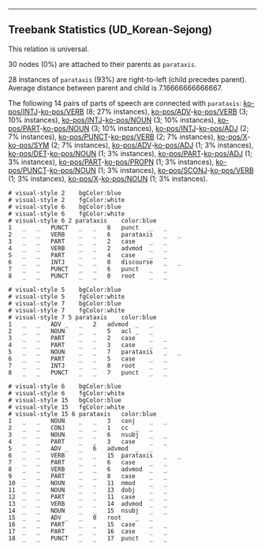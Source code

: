 

--------------------------------------------------------------------------------

## Treebank Statistics (UD_Korean-Sejong)

This relation is universal.

30 nodes (0%) are attached to their parents as `parataxis`.

28 instances of `parataxis` (93%) are right-to-left (child precedes parent).
Average distance between parent and child is 7.16666666666667.

The following 14 pairs of parts of speech are connected with `parataxis`: [ko-pos/INTJ]()-[ko-pos/VERB]() (8; 27% instances), [ko-pos/ADV]()-[ko-pos/VERB]() (3; 10% instances), [ko-pos/INTJ]()-[ko-pos/NOUN]() (3; 10% instances), [ko-pos/PART]()-[ko-pos/NOUN]() (3; 10% instances), [ko-pos/INTJ]()-[ko-pos/ADJ]() (2; 7% instances), [ko-pos/PUNCT]()-[ko-pos/VERB]() (2; 7% instances), [ko-pos/X]()-[ko-pos/SYM]() (2; 7% instances), [ko-pos/ADV]()-[ko-pos/ADJ]() (1; 3% instances), [ko-pos/DET]()-[ko-pos/NOUN]() (1; 3% instances), [ko-pos/PART]()-[ko-pos/ADJ]() (1; 3% instances), [ko-pos/PART]()-[ko-pos/PROPN]() (1; 3% instances), [ko-pos/PUNCT]()-[ko-pos/NOUN]() (1; 3% instances), [ko-pos/SCONJ]()-[ko-pos/VERB]() (1; 3% instances), [ko-pos/X]()-[ko-pos/NOUN]() (1; 3% instances).


~~~ conllu
# visual-style 2	bgColor:blue
# visual-style 2	fgColor:white
# visual-style 6	bgColor:blue
# visual-style 6	fgColor:white
# visual-style 6 2 parataxis	color:blue
1	_	_	PUNCT	_	_	8	punct	_	_
2	_	_	VERB	_	_	6	parataxis	_	_
3	_	_	PART	_	_	2	case	_	_
4	_	_	VERB	_	_	2	advmod	_	_
5	_	_	PART	_	_	4	case	_	_
6	_	_	INTJ	_	_	8	discourse	_	_
7	_	_	PUNCT	_	_	6	punct	_	_
8	_	_	PUNCT	_	_	0	root	_	_

~~~


~~~ conllu
# visual-style 5	bgColor:blue
# visual-style 5	fgColor:white
# visual-style 7	bgColor:blue
# visual-style 7	fgColor:white
# visual-style 7 5 parataxis	color:blue
1	_	_	ADV	_	_	2	advmod	_	_
2	_	_	NOUN	_	_	5	acl	_	_
3	_	_	PART	_	_	2	case	_	_
4	_	_	PART	_	_	3	case	_	_
5	_	_	NOUN	_	_	7	parataxis	_	_
6	_	_	PART	_	_	5	case	_	_
7	_	_	INTJ	_	_	0	root	_	_
8	_	_	PUNCT	_	_	7	punct	_	_

~~~


~~~ conllu
# visual-style 6	bgColor:blue
# visual-style 6	fgColor:white
# visual-style 15	bgColor:blue
# visual-style 15	fgColor:white
# visual-style 15 6 parataxis	color:blue
1	_	_	NOUN	_	_	3	conj	_	_
2	_	_	CONJ	_	_	1	cc	_	_
3	_	_	NOUN	_	_	6	nsubj	_	_
4	_	_	PART	_	_	3	case	_	_
5	_	_	ADV	_	_	6	advmod	_	_
6	_	_	VERB	_	_	15	parataxis	_	_
7	_	_	PART	_	_	6	case	_	_
8	_	_	VERB	_	_	6	advmod	_	_
9	_	_	PART	_	_	8	case	_	_
10	_	_	NOUN	_	_	11	nmod	_	_
11	_	_	NOUN	_	_	13	dobj	_	_
12	_	_	PART	_	_	11	case	_	_
13	_	_	VERB	_	_	14	advmod	_	_
14	_	_	NOUN	_	_	15	nsubj	_	_
15	_	_	ADV	_	_	0	root	_	_
16	_	_	PART	_	_	15	case	_	_
17	_	_	PART	_	_	16	case	_	_
18	_	_	PUNCT	_	_	17	punct	_	_

~~~


